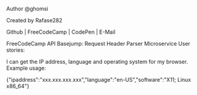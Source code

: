 Author
@ghomsi

Created by Rafase282

Github | FreeCodeCamp | CodePen | E-Mail

FreeCodeCamp API Basejump: Request Header Parser Microservice
User stories:

I can get the IP address, language and operating system for my browser.
Example usage:

{"ipaddress":"xxx.xxx.xxx.xxx","language":"en-US","software":"X11; Linux x86_64"}